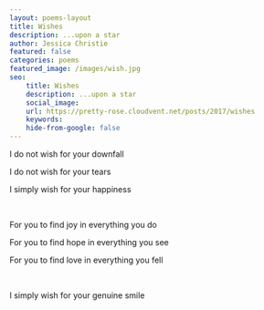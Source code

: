 ```yaml
---
layout: poems-layout
title: Wishes
description: ...upon a star
author: Jessica Christie
featured: false
categories: poems
featured_image: /images/wish.jpg
seo:
    title: Wishes
    description: ...upon a star
    social_image:
    url: https://pretty-rose.cloudvent.net/posts/2017/wishes
    keywords:
    hide-from-google: false
---
```

I do not wish for your downfall

I do not wish for your tears

I simply wish for your happiness

&nbsp;

For you to find joy in everything you do

For you to find hope in everything you see

For you to find love in everything you fell

&nbsp;

I simply wish for your genuine smile

&nbsp;
